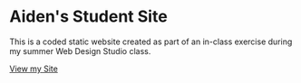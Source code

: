 # Aiden's Student Site

This is a coded static website created as part of an in-class exercise during my summer Web Design Studio class.

[View my Site](https://iobushka.github.io/)
